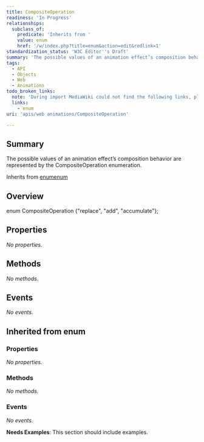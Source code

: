 ```yaml
---
title: CompositeOperation
readiness: 'In Progress'
relationships:
  subclass_of:
    predicate: 'Inherits from '
    value: enum
    href: '/w/index.php?title=enum&action=edit&redlink=1'
standardization_status: 'W3C Editor''s Draft'
summary: 'The possible values of an animation effect’s composition behavior are represented by the CompositeOperation enumeration.'
tags:
  - API
  - Objects
  - Web
  - Animations
todo_broken_links:
  note: 'During import MediaWiki could not find the following links, please fix and adjust this list.'
  links:
    - enum
uri: 'apis/web animations/CompositeOperation'

---
```

## Summary

The possible values of an animation effect’s composition behavior are represented by the CompositeOperation enumeration.

Inherits from [enum](/w/index.php?title=enum&action=edit&redlink=1)[enum](/w/index.php?title=enum&action=edit&redlink=1)

## Overview

enum CompositeOperation {"replace", "add", "accumulate"};

## Properties

*No properties.*

## Methods

*No methods.*

## Events

*No events.*

## Inherited from enum

### Properties

*No properties.*

### Methods

*No methods.*

### Events

*No events.*

**Needs Examples**: This section should include examples.

